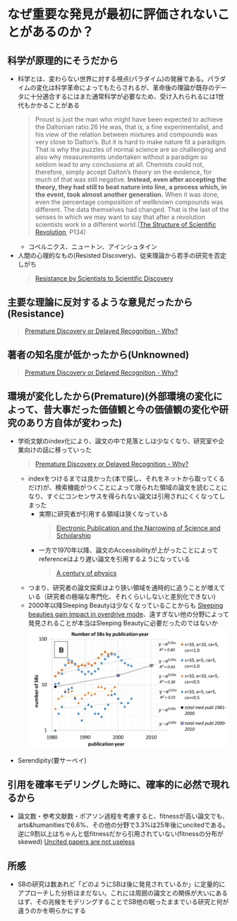 # なぜ重要な発見が最初に評価されないことがあるのか？

## 科学が原理的にそうだから
- 科学とは、変わらない世界に対する視点(パラダイム)の発展である。パラダイムの変化は科学革命によってもたらされるが、革命後の理論が既存のデータに十分適合するにはまた通常科学が必要なため、受け入れられるには1世代もかかることがある
    > Proust is just the man who might have been expected to achieve the Daltonian ratio.26 He was, that is, a fine experimentalist, and his view of the relation between mixtures and compounds was very close to Dalton’s. But it is hard to make nature fit a paradigm. That is why the puzzles of normal science are so challenging and also why measurements undertaken without a paradigm so seldom lead to any conclusions at all. Chemists could not, therefore, simply accept Dalton’s theory on the evidence, for much of that was still negative. **Instead, even after accepting the theory, they had still to beat nature into line, a process which, in the event, took almost another generation.** When it was done, even the percentage composition of wellknown compounds was different. The data themselves had changed. That is the last of the senses in which we may want to say that after a revolution scientists work in a different world.([The Structure of Scientific Revolution](https://press.uchicago.edu/ucp/books/book/chicago/S/bo13179781.html), P134)
    - コペルニクス、ニュートン、アインシュタイン
- 人間の心理的なもの(Resisted Discovery)、従来理論から若手の研究を否定しがち
    > [Resistance by Scientists to Scientific Discovery](https://www.science.org/doi/10.1126/science.134.3479.596)

## 主要な理論に反対するような意見だったから(Resistance)

> [Premature Discovery or Delayed Recognition - Why?](http://garfield.library.upenn.edu/essays/v4p488y1979-80.pdf)

## 著者の知名度が低かったから(Unknowned)

> [Premature Discovery or Delayed Recognition - Why?](http://garfield.library.upenn.edu/essays/v4p488y1979-80.pdf)

## 環境が変化したから(Premature)(外部環境の変化によって、昔大事だった価値観と今の価値観の変化や研究のあり方自体が変わった)

- 学術文献のindex化により、論文の中で見落としは少なくなり、研究室や企業向けの話に移っていった
    > [Premature Discovery or Delayed Recognition - Why?](http://garfield.library.upenn.edu/essays/v4p488y1979-80.pdf)
    
    - indexをつけるまでは良かった(本で探し、それをネットから取ってくるだけ)が、検索機能がつくことによって限られた領域の論文を読むことになり、すぐにコンセンサスを得られない論文は引用されにくくなってしまった
        - 実際に研究者が引用する領域は狭くなっている 
            > [Electronic Publication and the Narrowing of Science and Scholarship](https://www.science.org/doi/10.1126/science.1150473)
        - 一方で1970年以降、論文のAccessibilityが上がったことによってreferenceはより遅い論文を引用するようになっている
            > [A century of physics](https://www.nature.com/articles/nphys3494)
    - つまり、研究者の論文探索はより狭い領域を通時的に追うことが増えている（研究者の極端な専門化、それくらいしないと差別化できない)
    - 2000年以降Sleeping Beautyは少なくなっていることからも [Sleeping beauties gain impact in overdrive mode](https://link.springer.com/article/10.1007/s11192-021-03910-5)、遠すぎない他の分野によって発見されることが本当はSleeping Beautyに必要だったのではないか
        ![rev1-1](rev1-1.png)

- Serendipity(要サーベイ)

## 引用を確率モデリングした時に、確率的に必然で現れるから

- 論文数・参考文献数・ポアソン過程を考慮すると、fitnessが高い論文でも、arts&humanitiesで6.6%、その他の分野で3.3%は25年後にuncitedである。逆に9割以上はちゃんと低fitnessだから引用されていない(fitnessの分布がskewed) [Uncited papers are not useless](https://direct.mit.edu/qss/article/2/3/899/102769/Uncited-papers-are-not-useless)

## 所感
-  SBの研究は数あれど「どのようにSBは後に発見されているか」に定量的にアプローチした分析はまだない。これには周囲の論文との関係が大いにあるはず、その兆候をモデリングすることでSB他の眠ったままでいる研究と何が違うのかを明らかにする
